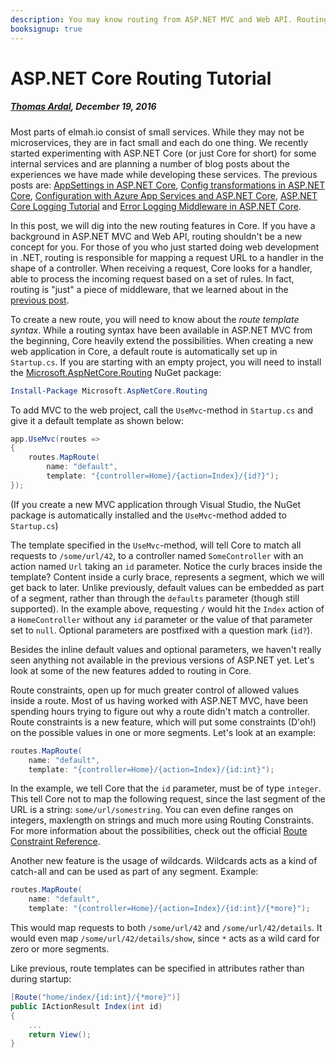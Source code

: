 ---description: You may know routing from ASP.NET MVC and Web API. Routing have been greatly improved in ASP.NET Core. Read all about the new features in this post.booksignup: true---# ASP.NET Core Routing Tutorial##### [Thomas Ardal](http://elmah.io/about/), December 19, 2016Most parts of elmah.io consist of small services. While they may not be microservices, they are in fact small and each do one thing. We recently started experimenting with ASP.NET Core (or just Core for short) for some internal services and are planning a number of blog posts about the experiences we have made while developing these services. The previous posts are: [AppSettings in ASP.NET Core](appsettings-in-aspnetcore.md), [Config transformations in ASP.NET Core](config-transformations-in-aspnetcore.md), [Configuration with Azure App Services and ASP.NET Core](configuration-with-azure-app-services-and-aspnetcore.md), [ASP.NET Core Logging Tutorial](aspnetcore-logging-tutorial.md) and [Error Logging Middleware in ASP.NET Core](error-logging-middleware-in-aspnetcore.md).In this post, we will dig into the new routing features in Core. If you have a background in ASP.NET MVC and Web API, routing shouldn't be a new concept for you. For those of you who just started doing web development in .NET, routing is responsible for mapping a request URL to a handler in the shape of a controller. When receiving a request, Core looks for a handler, able to process the incoming request based on a set of rules. In fact, routing is "just" a piece of middleware, that we learned about in the [previous post](error-logging-middleware-in-aspnetcore.md).To create a new route, you will need to know about the _route template syntax_. While a routing syntax have been available in ASP.NET MVC from the beginning, Core heavily extend the possibilities. When creating a new web application in Core, a default route is automatically set up in `Startup.cs`. If you are starting with an empty project, you will need to install the [Microsoft.AspNetCore.Routing](https://www.nuget.org/packages/Microsoft.AspNetCore.Routing/) NuGet package:```powershellInstall-Package Microsoft.AspNetCore.Routing```To add MVC to the web project, call the `UseMvc`-method in `Startup.cs` and give it a default template as shown below:```csharpapp.UseMvc(routes =>{    routes.MapRoute(        name: "default",        template: "{controller=Home}/{action=Index}/{id?}");});```(If you create a new MVC application through Visual Studio, the NuGet package is automatically installed and the `UseMvc`-method added to `Startup.cs`)The template specified in the `UseMvc`-method, will tell Core to match all requests to `/some/url/42`, to a controller named `SomeController` with an action named `Url` taking an `id` parameter. Notice the curly braces inside the template? Content inside a curly brace, represents a segment, which we will get back to later. Unlike previously, default values can be embedded as part of a segment, rather than through the `defaults` parameter (though still supported). In the example above, requesting `/` would hit the `Index` action of a `HomeController` without any `id` parameter or the value of that parameter set to `null`. Optional parameters are postfixed with a question mark (`id?`).Besides the inline default values and optional parameters, we haven't really seen anything not available in the previous versions of ASP.NET yet. Let's look at some of the new features added to routing in Core.Route constraints, open up for much greater control of allowed values inside a route. Most of us having worked with ASP.NET MVC, have been spending hours trying to figure out why a route didn't match a controller. Route constraints is a new feature, which will put some constraints (D'oh!) on the possible values in one or more segments. Let's look at an example:```csharproutes.MapRoute(    name: "default",    template: "{controller=Home}/{action=Index}/{id:int}");```In the example, we tell Core that the `id` parameter, must be of type `integer`. This tell Core not to map the following request, since the last segment of the URL is a string: `some/url/somestring`. You can even define ranges on integers, maxlength on strings and much more using Routing Constraints. For more information about the possibilities, check out the official [Route Constraint Reference](https://docs.microsoft.com/en-us/aspnet/core/fundamentals/routing#route-constraint-reference).Another new feature is the usage of wildcards. Wildcards acts as a kind of catch-all and can be used as part of any segment. Example:```csharproutes.MapRoute(    name: "default",    template: "{controller=Home}/{action=Index}/{id:int}/{*more}");```This would map requests to both `/some/url/42` and `/some/url/42/details`. It would even map `/some/url/42/details/show`, since `*` acts as a wild card for zero or more segments.Like previous, route templates can be specified in attributes rather than during startup:```csharp[Route("home/index/{id:int}/{*more}")]public IActionResult Index(int id){    ...    return View();}```